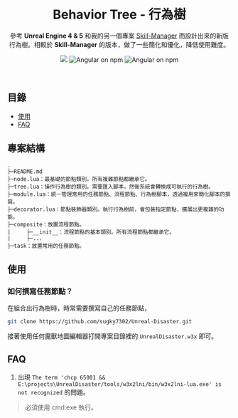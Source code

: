<h1 align=center>Behavior Tree - 行為樹</h1>
<p align=center>參考 <b>Unreal Engine 4 & 5</b> 和我的另一個專案 <a href="https://github.com/sugky7302/skill-manager">Skill-Manager</a> 而設計出來的新版行為樹。相較於 <b>Skill-Manager</b> 的版本，做了一些簡化和優化，降低使用難度。</p>
<p align="center">
    <img src="https://img.shields.io/badge/platform-War3-blue"/>
    <img src="https://img.shields.io/badge/lua-5.4-yellow" alt="Angular on npm" />
    <img src="https://img.shields.io/badge/ydwe-1.32.13-yellow" alt="Angular on npm" />
</p>
<br/>

## 目錄
- [使用](#使用)
- [FAQ](#faq)

## 專案結構
```
.
├─README.md
├─node.lua：最基礎的節點類別，所有複雜節點都繼承它。
├─tree.lua：操作行為樹的類別。需要匯入腳本，然後系統會轉換成可執行的行為樹。
├─module.lua：統一管理常用的任務節點、流程節點、行為樹腳本，透過複用來簡化腳本的撰寫。
├─decorator.lua：節點裝飾器類別。執行行為樹前，會包裝指定節點，擴展出更複雜的功能。
├─composite：放置流程節點。
|     ├─__init__：流程節點的基本類別。所有流程節點都繼承它。
|     ├─...
├─task：放置常用的任務節點。
```

## 使用
### 如何撰寫任務節點？
在組合出行為樹時，時常需要撰寫自己的任務節點，
```sh
git clone https://github.com/sugky7302/Unreal-Disaster.git
```
接著使用任何魔獸地圖編輯器打開專案目錄裡的 `UnrealDisaster.w3x` 即可。

## FAQ
1. 出現 `The term 'chcp 65001 && E:\projects\UnrealDisaster/tools/w3x2lni/bin/w3x2lni-lua.exe' is not recognized` 的問題。
>必須使用 cmd.exe 執行。